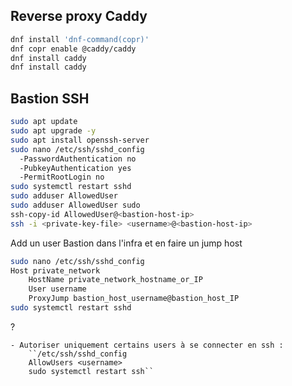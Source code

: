 ## Reverse proxy Caddy

```bash
dnf install 'dnf-command(copr)'
dnf copr enable @caddy/caddy
dnf install caddy
dnf install caddy
```

## Bastion SSH

```bash
sudo apt update
sudo apt upgrade -y
sudo apt install openssh-server
sudo nano /etc/ssh/sshd_config
  -PasswordAuthentication no
  -PubkeyAuthentication yes
  -PermitRootLogin no
sudo systemctl restart sshd
sudo adduser AllowedUser
sudo adduser AllowedUser sudo
ssh-copy-id AllowedUser@<bastion-host-ip>
ssh -i <private-key-file> <username>@<bastion-host-ip>
```

Add un user Bastion dans l'infra et en faire un jump host

```bash
sudo nano /etc/ssh/sshd_config
Host private_network
    HostName private_network_hostname_or_IP
    User username
    ProxyJump bastion_host_username@bastion_host_IP
sudo systemctl restart sshd
```

?

```
- Autoriser uniquement certains users à se connecter en ssh :
    ``/etc/ssh/sshd_config
    AllowUsers <username>
    sudo systemctl restart ssh``
```
